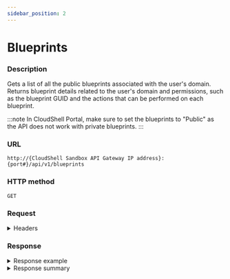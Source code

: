 ```yaml
---
sidebar_position: 2
---
```


# Blueprints

### Description

Gets a list of all the public blueprints associated with the user's domain. Returns blueprint details related to the user's domain and permissions, such as the blueprint GUID and the actions that can be performed on each blueprint.

:::note
In CloudShell Portal, make sure to set the blueprints to "Public" as the API does not work with private blueprints.
:::

### URL

`http://{CloudShell Sandbox API Gateway IP address}:{port#}/api/v1/blueprints`

### HTTP method

`GET`

### Request

<details>
<summary>Headers</summary>

Example header format for the `blueprints` method:

`Authorization: Basic <authorization token returned from the login method>`

`Content-Type: application/json`

</details>

### Response

<details>
<summary>Response example</summary>

The `blueprints` method returns a list of all the blueprints associated with the user's domain and permissions and the actions that can be performed on the individual blueprints:

```javascript
   {
      "name":"WebApi",
      "id":"c6abccb6-71eb-423b-b754-477c11d6bc2a",
      "description":null,
      "availability":"Not Available",
      "categories":[
         
      ],
      "estimated_setup_duration":"PT25M""_links":{
         "self":{
            "href":"/blueprints/c6abccb6-71eb-423b-b754-477c11d6bc2a",
            "method":"GET",
            "name":"get a blueprint's details",
            "templated":true
         },
         "all":{
            "href":"/blueprints",
            "method":"GET",
            "name":"get available blueprints according to the user domain"
         },
         "create_sandbox":{
            "href":"/blueprints/c6abccb6-71eb-423b-b754-477c11d6bc2a/start",
            "method":"POST",
            "name":"create a sandbox from the blueprint",
            "templated":true
         }
      }
   }

```
</details>

<details>
<summary>Response summary</summary>

The response output properties of the `blueprints` method are described in the following table.

| Property | Sub Property | Description/Comments |
| --- | --- | --- |
| `name` |   | The name of the blueprint. `(string)` |
| `id` |   | The ID of the blueprint. `(string)` |
| `description` |   | A short description about the blueprint. `(string)` |
| `availability` |   | The availability of the blueprint. <br/> Possible values: Available Now, Not Available. `(string)` |
| `categories` |   | The categories assigned to the blueprint. `(string)` |
| `estimated_setup_duration` |   | The estimated setup duration of the sandbox. The estimated duration's value is specified in ISO 8601 format. |
| `_links` |   | The actions that can be performed on the blueprints in the user's domain: |
|   | `self` | Provides a link to get the blueprint's details via a `GET` request. |
|   | `all` | Provides a link to get all available blueprints according to the user's domain via a `GET` request. |
|   | `create_sandbox` | Provides a link to create a sandbox from the blueprint via a `POST` request. |

</details>
